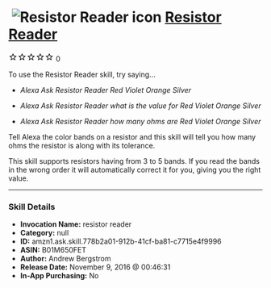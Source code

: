 # &nbsp;<img src="skill_icon" alt="Resistor Reader icon" width="36"> [Resistor Reader](http://alexa.amazon.com/#skills/amzn1.ask.skill.778b2a01-912b-41cf-ba81-c7715e4f9996)
![0 stars](../../images/ic_star_border_black_18dp_1x.png)![0 stars](../../images/ic_star_border_black_18dp_1x.png)![0 stars](../../images/ic_star_border_black_18dp_1x.png)![0 stars](../../images/ic_star_border_black_18dp_1x.png)![0 stars](../../images/ic_star_border_black_18dp_1x.png) 0

To use the Resistor Reader skill, try saying...

* *Alexa Ask Resistor Reader Red Violet Orange Silver*

* *Alexa Ask Resistor Reader what is the value for Red Violet Orange Silver*

* *Alexa Ask Resistor Reader how many ohms are Red Violet Orange Silver*

Tell Alexa the color bands on a resistor and this skill will tell you how many ohms the resistor is along with its tolerance.

This skill supports resistors having from 3 to 5 bands.  If you read the bands in the wrong order it will automatically correct it for you, giving you the right value.

***

### Skill Details

* **Invocation Name:** resistor reader
* **Category:** null
* **ID:** amzn1.ask.skill.778b2a01-912b-41cf-ba81-c7715e4f9996
* **ASIN:** B01M650FET
* **Author:** Andrew Bergstrom
* **Release Date:** November 9, 2016 @ 00:46:31
* **In-App Purchasing:** No
